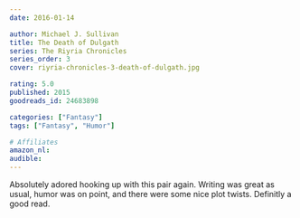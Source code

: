 ```yaml
---
date: 2016-01-14

author: Michael J. Sullivan
title: The Death of Dulgath
series: The Riyria Chronicles
series_order: 3
cover: riyria-chronicles-3-death-of-dulgath.jpg

rating: 5.0
published: 2015
goodreads_id: 24683898

categories: ["Fantasy"]
tags: ["Fantasy", "Humor"]

# Affiliates
amazon_nl: 
audible: 
---
```


Absolutely adored hooking up with this pair again. Writing was great as usual, humor was on point, and there were some nice plot twists. Definitly a good read.
